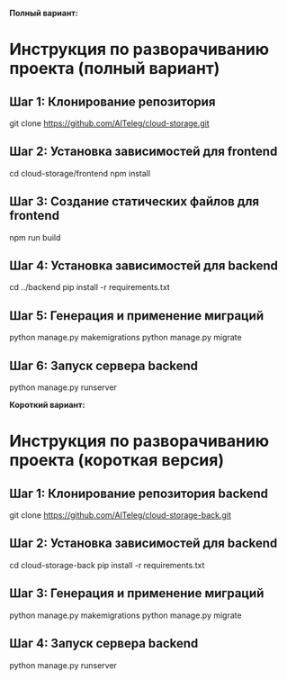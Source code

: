 **Полный вариант:**

# Инструкция по разворачиванию проекта (полный вариант)

## Шаг 1: Клонирование репозитория

git clone https://github.com/AlTeleg/cloud-storage.git

## Шаг 2: Установка зависимостей для frontend

cd cloud-storage/frontend
npm install

## Шаг 3: Создание статических файлов для frontend

npm run build

## Шаг 4: Установка зависимостей для backend

cd ../backend
pip install -r requirements.txt

## Шаг 5: Генерация и применение миграций 

python manage.py makemigrations
python manage.py migrate

## Шаг 6: Запуск сервера backend

python manage.py runserver




**Короткий вариант:**

# Инструкция по разворачиванию проекта (короткая версия)

## Шаг 1: Клонирование репозитория backend

git clone https://github.com/AlTeleg/cloud-storage-back.git

## Шаг 2: Установка зависимостей для backend

cd cloud-storage-back
pip install -r requirements.txt

## Шаг 3: Генерация и применение миграций 

python manage.py makemigrations
python manage.py migrate

## Шаг 4: Запуск сервера backend

python manage.py runserver
